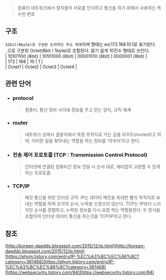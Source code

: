
 > 컴퓨터 네트워크에서 장치들이 서로를 인식하고 통신을 하기 위해서 사용하는 특수한 번호

## 구조 
`32bit(8byte)로 구성된 논리적인 주소 체계`이며 형태는 ex)172.168.10.1로 표기된다.  
`.`으로 구분된 Octet(8bit / 1byte)로 조합된다. 알기 쉽게 10진수 형태로 쓰인다.  
| 10101100 (8bit) | 10101000 (8bit) | 00001010 (8bit) | 0000001 (8bit) |  
| 172 | 168 | 10 | 1 |  
| Octet1 | Octet2 | Octet3 | Octet4 |  



## 관련 단어
 
- ### protocol
  > 컴퓨터, 통신 장비 사이에 정보를 주고 받는 양식, 규칙 체계
  
- ### router
  > 네트워크 상에서 출발지에서 특정 목적지로 가는 길을 라우트(route)라고 하며, 이러한 길을 찾아내는 역할을 하는 장비를 '라우터'라고 한다.

- ### 전송 제어 프로토콜 (TCP : Transmission Control Protocol)
  > 인터넷에 연결된 컴퓨터간 정보 전달 시 순서 대로, 에러없이 교환할 수 있게하는 프로토콜.

- ### TCP/IP
  > 패킷 통신을 위한 인터넷 규약. IP는 데이터 패킷을 최대한 빨리 목적지로 보내는 역할을 하며 조각의 순서, 누락을 신경쓰지 않는다. TCP는 IP보다 느리지만 순서를 정렬하고, 누락된 정보를 다시 요청 하는 역할을한다. 두 방식을 조합하여 인터넷 데이터 통신을 하는것을 TCP/IP라고 한다.

## 참조
[http://korean-daeddo.blogspot.com/2015/12/ip.html](http://korean-daeddo.blogspot.com/2015/12/ip.html)  
[https://ehym.tistory.com/entry/IP-%EC%A3%BC%EC%86%8C?category=361468](https://ehym.tistory.com/entry/IP-%EC%A3%BC%EC%86%8C?category=361468)  
[https://websecurity.tistory.com/94](https://websecurity.tistory.com/94)  

